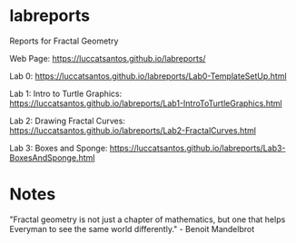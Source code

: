 # labreports
Reports for Fractal Geometry

Web Page: https://luccatsantos.github.io/labreports/

Lab 0: https://luccatsantos.github.io/labreports/Lab0-TemplateSetUp.html

Lab 1: Intro to Turtle Graphics: https://luccatsantos.github.io/labreports/Lab1-IntroToTurtleGraphics.html

Lab 2: Drawing Fractal Curves: https://luccatsantos.github.io/labreports/Lab2-FractalCurves.html

Lab 3: Boxes and Sponge: https://luccatsantos.github.io/labreports/Lab3-BoxesAndSponge.html

# Notes

"Fractal geometry is not just a chapter of mathematics, but one that helps Everyman to see the same world differently." - Benoit Mandelbrot
